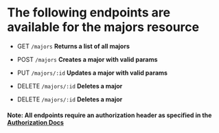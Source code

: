 
# The following endpoints are available for the majors resource
- GET `/majors`
**Returns a list of all majors**

- POST `/majors`
**Creates a major with valid params**

- PUT `/majors/:id`
**Updates a major with valid params**

- DELETE `/majors/:id`
**Deletes a major**

- DELETE `/majors/:id`
**Deletes a major**

#### Note: All endpoints require an authorization header as specified in the [Authorization Docs](../auth/authorization.md)